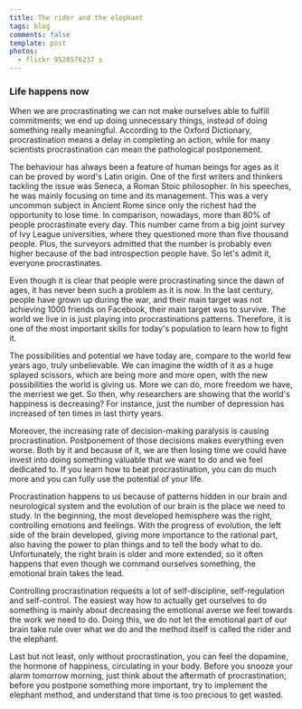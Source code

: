 ```yaml
---
title: The rider and the elephant
tags: blog
comments: false
template: post
photos: 
  - flickr 9528576237 s
---
```


### Life happens now




When we are procrastinating we can not make ourselves able to fulfill commitments; we end up doing unnecessary things, instead of doing something really meaningful. According to the Oxford Dictionary, procrastination means a delay in completing an action, while for many scientists procrastination can mean the pathological postponement.

The behaviour has always been a feature of human beings for ages as it can be proved by word's Latin origin. One of the first writers and thinkers tackling the issue was Seneca, a Roman Stoic philosopher. In his speeches, he was mainly focusing on time and its management. This was a very uncommon subject in Ancient Rome since only the richest had the opportunity to lose time. In comparison, nowadays, more than 80% of people procrastinate every day. This number came from a big joint survey of Ivy League universities, where they questioned more than five thousand people. Plus, the surveyors admitted that the number is probably even higher because of the bad introspection people have. So let's admit it, everyone procrastinates.

Even though it is clear that people were procrastinating since the dawn of ages, it has never been such a problem as it is now. In the last century, people have grown up during the war, and  their main target was not achieving 1000 friends on Facebook, their main target was to survive. The world we live in is just playing into procrastinations patterns. Therefore, it is one of the most important skills for today's population to learn how to fight it.

The possibilities and potential we have today are, compare to the world few years ago, truly unbelievable. We can imagine the width of it as a huge splayed scissors, which are being more and more open, with the new possibilities the world is giving us. More we can do, more freedom we have, the merriest we get. So then, why researchers are showing that the world's happiness is decreasing? For instance, just the number of depression has increased of ten times in last thirty years.

Moreover, the increasing rate of decision-making paralysis is causing procrastination. Postponement of those decisions makes everything even worse. Both by it and because of it, we are then losing time we could have invest into doing something valuable that we want to do and we feel dedicated to. If you learn how to beat procrastination, you can do much more and you can fully use the potential of your life.

Procrastination happens to us because of patterns hidden in our brain and neurological system and the evolution of our brain is the place we need to study. In the beginning, the most developed hemisphere was the right, controlling emotions and feelings. With the progress of evolution, the left side of the brain developed, giving more importance to the rational part, also having the power to plan things and to tell the body what to do. Unfortunately, the right brain is older and more extended, so it often happens that even though we command ourselves something, the emotional brain takes the lead.

Controlling procrastination requests a lot of self-discipline, self-regulation and self-control. The easiest way how to actually get ourselves to do something is mainly about decreasing the emotional averse we feel towards the work we need to do. Doing this, we do not let the emotional part of our brain take rule over what we do and the method itself is called the rider and the elephant.

Last but not least, only without procrastination, you can feel the dopamine, the hormone of happiness, circulating in your body. Before you snooze your alarm tomorrow morning, just think about the aftermath of procrastination; before you postpone something more important, try to implement the elephant method, and understand that time is too precious to get wasted.
